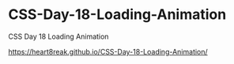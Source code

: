 # CSS-Day-18-Loading-Animation
CSS Day 18 Loading Animation


https://heart8reak.github.io/CSS-Day-18-Loading-Animation/ 
